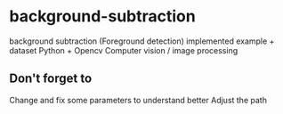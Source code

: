 # background-subtraction
background subtraction (Foreground detection) implemented example + dataset 
Python + Opencv
Computer vision / image processing

## Don't forget to
Change and fix some parameters to understand better
Adjust the path 
